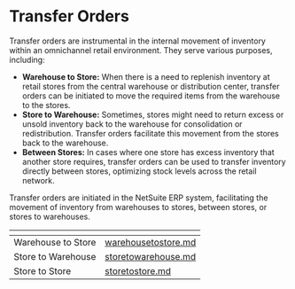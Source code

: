 # Transfer Orders

Transfer orders are instrumental in the internal movement of inventory within an omnichannel retail environment. They serve various purposes, including:

* **Warehouse to Store:** When there is a need to replenish inventory at retail stores from the central warehouse or distribution center, transfer orders can be initiated to move the required items from the warehouse to the stores.
* **Store to Warehouse:** Sometimes, stores might need to return excess or unsold inventory back to the warehouse for consolidation or redistribution. Transfer orders facilitate this movement from the stores back to the warehouse.
* **Between Stores:** In cases where one store has excess inventory that another store requires, transfer orders can be used to transfer inventory directly between stores, optimizing stock levels across the retail network.

Transfer orders are initiated in the NetSuite ERP system, facilitating the movement of inventory from warehouses to stores, between stores, or stores to warehouses.



<table data-view="cards"><thead><tr><th></th><th data-hidden data-card-target data-type="content-ref"></th></tr></thead><tbody><tr><td>Warehouse to Store</td><td><a href="warehousetostore.md">warehousetostore.md</a></td></tr><tr><td>Store to Warehouse</td><td><a href="storetowarehouse.md">storetowarehouse.md</a></td></tr><tr><td>Store to Store</td><td><a href="storetostore.md">storetostore.md</a></td></tr></tbody></table>
